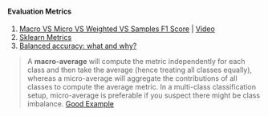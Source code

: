 #### Evaluation Metrics

1. [Macro VS Micro VS Weighted VS Samples F1 Score](https://stackoverflow.com/questions/55740220/macro-vs-micro-vs-weighted-vs-samples-f1-score#:~:text=Trying%20to%20put%20it%20in,includes%20the%20individual%20sample%20sizes.) | [Video](https://youtu.be/DF-rJA-eOUQ)
2. [Sklearn Metrics](https://neptune.ai/blog/balanced-accuracy)
3. [Balanced accuracy: what and why?](http://mvpa.blogspot.com/2015/12/balanced-accuracy-what-and-why.html)
> A **macro-average** will compute the metric independently for each class and then take the average (hence treating all classes equally), whereas a micro-average will aggregate the contributions of all classes to compute the average metric. In a multi-class classification setup, micro-average is preferable if you suspect there might be class imbalance. [Good Example](https://datascience.stackexchange.com/questions/15989/micro-average-vs-macro-average-performance-in-a-multiclass-classification-settin)

